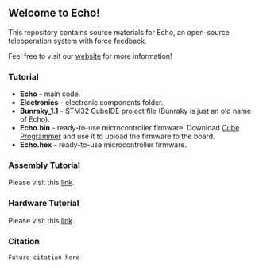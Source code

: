 ## Welcome to Echo!
This repository contains source materials for Echo, an open-source teleoperation system with force feedback.

Feel free to visit our [website](https://eterwait.github.io/Echo/) for more information!


### Tutorial

- **Echo** - main code.
- **Electronics** - electronic components folder.
- **Bunraky_1.1** - STM32 CubeIDE project file (Bunraky is just an old name of Echo).
- **Echo.bin** - ready-to-use microcontroller firmware. Download [Cube Programmer](https://www.st.com/en/development-tools/stm32cubeprog.html) and use it to upload the firmware to the board.
- **Echo.hex** - ready-to-use microcontroller firmware.

### Assembly Tutorial

Please visit this [link](https://eterwait.github.io/Echo/Assembly).

### Hardware Tutorial

Please visit this [link](https://eterwait.github.io/Echo/Hardware).

### Citation

```
Future citation here
```
